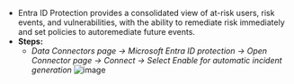 *  Entra ID Protection provides a consolidated view of at-risk users, risk events, and vulnerabilities, with the ability to remediate risk immediately and set policies to autoremediate future events.
* **Steps:**
  * *Data Connectors page -> Microsoft Entra ID protection -> Open Connector page -> Connect -> Select Enable for automatic incident generation*
    ![image](https://github.com/AbhishekPratap9/Microsoft-Sentinel/assets/156197198/0cd4a33f-f908-4c4e-9beb-dff241ec0ef6)
